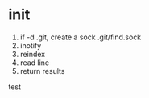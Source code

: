 # init

1. if -d .git, create a sock .git/find.sock
2. inotify
3. reindex
4. read line
5. return results

test       
